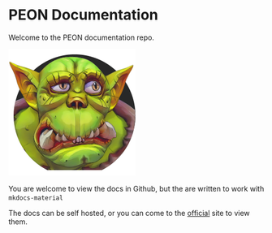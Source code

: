 # PEON Documentation

Welcome to the PEON documentation repo.

![PEON Project](./manual/docs/images/logo/PEON_small_square.png)

You are welcome to view the docs in Github, but the are written to work with `mkdocs-material`

The docs can be self hosted, or you can come to the [official](http://peon.noxnoctua.com) site to view them.
